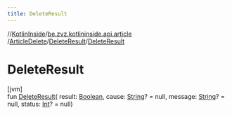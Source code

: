 ```yaml
---
title: DeleteResult
---
```

//[KotlinInside](../../../../index.html)/[be.zvz.kotlininside.api.article](../../index.html)
/[ArticleDelete](../index.html)/[DeleteResult](index.html)/[DeleteResult](-delete-result.html)

# DeleteResult

[jvm]\
fun [DeleteResult](-delete-result.html)(
result: [Boolean](https://kotlinlang.org/api/latest/jvm/stdlib/kotlin/-boolean/index.html),
cause: [String](https://kotlinlang.org/api/latest/jvm/stdlib/kotlin/-string/index.html)? = null,
message: [String](https://kotlinlang.org/api/latest/jvm/stdlib/kotlin/-string/index.html)? = null,
status: [Int](https://kotlinlang.org/api/latest/jvm/stdlib/kotlin/-int/index.html)? = null)




